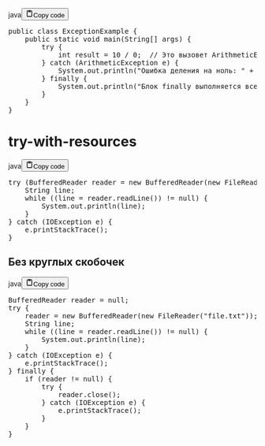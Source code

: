 <div class="code_element"><div class="lang_line"><text>java</text><button class="copy_code_button" onclick="CopyCode(this)"><svg style="width: 1.2em;height: 1.2em;" aria-hidden="true" xmlns="http://www.w3.org/2000/svg" fill="none" viewBox="0 0 24 24"><path stroke="currentColor" stroke-linecap="round" stroke-linejoin="round" stroke-width="2" d="M15 4h3a1 1 0 0 1 1 1v15a1 1 0 0 1-1 1H6a1 1 0 0 1-1-1V5a1 1 0 0 1 1-1h3m0 3h6m-5-4v4h4V3h-4Z"/></svg><text>Copy code</text></button></div><div class="code language-java"><div class="highlight"><pre><span></span><span class="kd">public</span><span class="w"> </span><span class="kd">class</span> <span class="nc">ExceptionExample</span><span class="w"> </span><span class="p">{</span>
<span class="w">    </span><span class="kd">public</span><span class="w"> </span><span class="kd">static</span><span class="w"> </span><span class="kt">void</span><span class="w"> </span><span class="nf">main</span><span class="p">(</span><span class="n">String</span><span class="o">[]</span><span class="w"> </span><span class="n">args</span><span class="p">)</span><span class="w"> </span><span class="p">{</span>
<span class="w">        </span><span class="k">try</span><span class="w"> </span><span class="p">{</span>
<span class="w">            </span><span class="kt">int</span><span class="w"> </span><span class="n">result</span><span class="w"> </span><span class="o">=</span><span class="w"> </span><span class="mi">10</span><span class="w"> </span><span class="o">/</span><span class="w"> </span><span class="mi">0</span><span class="p">;</span><span class="w">  </span><span class="c1">// Это вызовет ArithmeticException</span>
<span class="w">        </span><span class="p">}</span><span class="w"> </span><span class="k">catch</span><span class="w"> </span><span class="p">(</span><span class="n">ArithmeticException</span><span class="w"> </span><span class="n">e</span><span class="p">)</span><span class="w"> </span><span class="p">{</span>
<span class="w">            </span><span class="n">System</span><span class="p">.</span><span class="na">out</span><span class="p">.</span><span class="na">println</span><span class="p">(</span><span class="s">&quot;Ошибка деления на ноль: &quot;</span><span class="w"> </span><span class="o">+</span><span class="w"> </span><span class="n">e</span><span class="p">.</span><span class="na">getMessage</span><span class="p">());</span>
<span class="w">        </span><span class="p">}</span><span class="w"> </span><span class="k">finally</span><span class="w"> </span><span class="p">{</span>
<span class="w">            </span><span class="n">System</span><span class="p">.</span><span class="na">out</span><span class="p">.</span><span class="na">println</span><span class="p">(</span><span class="s">&quot;Блок finally выполняется всегда.&quot;</span><span class="p">);</span>
<span class="w">        </span><span class="p">}</span>
<span class="w">    </span><span class="p">}</span>
<span class="p">}</span>
</pre></div></div></div>

<h1>try-with-resources</h1>
<div class="code_element"><div class="lang_line"><text>java</text><button class="copy_code_button" onclick="CopyCode(this)"><svg style="width: 1.2em;height: 1.2em;" aria-hidden="true" xmlns="http://www.w3.org/2000/svg" fill="none" viewBox="0 0 24 24"><path stroke="currentColor" stroke-linecap="round" stroke-linejoin="round" stroke-width="2" d="M15 4h3a1 1 0 0 1 1 1v15a1 1 0 0 1-1 1H6a1 1 0 0 1-1-1V5a1 1 0 0 1 1-1h3m0 3h6m-5-4v4h4V3h-4Z"/></svg><text>Copy code</text></button></div><div class="code language-java"><div class="highlight"><pre><span></span><span class="k">try</span><span class="w"> </span><span class="p">(</span><span class="n">BufferedReader</span><span class="w"> </span><span class="n">reader</span><span class="w"> </span><span class="o">=</span><span class="w"> </span><span class="k">new</span><span class="w"> </span><span class="n">BufferedReader</span><span class="p">(</span><span class="k">new</span><span class="w"> </span><span class="n">FileReader</span><span class="p">(</span><span class="s">&quot;file.txt&quot;</span><span class="p">)))</span><span class="w"> </span><span class="p">{</span>
<span class="w">    </span><span class="n">String</span><span class="w"> </span><span class="n">line</span><span class="p">;</span>
<span class="w">    </span><span class="k">while</span><span class="w"> </span><span class="p">((</span><span class="n">line</span><span class="w"> </span><span class="o">=</span><span class="w"> </span><span class="n">reader</span><span class="p">.</span><span class="na">readLine</span><span class="p">())</span><span class="w"> </span><span class="o">!=</span><span class="w"> </span><span class="kc">null</span><span class="p">)</span><span class="w"> </span><span class="p">{</span>
<span class="w">        </span><span class="n">System</span><span class="p">.</span><span class="na">out</span><span class="p">.</span><span class="na">println</span><span class="p">(</span><span class="n">line</span><span class="p">);</span>
<span class="w">    </span><span class="p">}</span>
<span class="p">}</span><span class="w"> </span><span class="k">catch</span><span class="w"> </span><span class="p">(</span><span class="n">IOException</span><span class="w"> </span><span class="n">e</span><span class="p">)</span><span class="w"> </span><span class="p">{</span>
<span class="w">    </span><span class="n">e</span><span class="p">.</span><span class="na">printStackTrace</span><span class="p">();</span>
<span class="p">}</span>
</pre></div></div></div>

<h2>Без круглых скобочек</h2>
<div class="code_element"><div class="lang_line"><text>java</text><button class="copy_code_button" onclick="CopyCode(this)"><svg style="width: 1.2em;height: 1.2em;" aria-hidden="true" xmlns="http://www.w3.org/2000/svg" fill="none" viewBox="0 0 24 24"><path stroke="currentColor" stroke-linecap="round" stroke-linejoin="round" stroke-width="2" d="M15 4h3a1 1 0 0 1 1 1v15a1 1 0 0 1-1 1H6a1 1 0 0 1-1-1V5a1 1 0 0 1 1-1h3m0 3h6m-5-4v4h4V3h-4Z"/></svg><text>Copy code</text></button></div><div class="code language-java"><div class="highlight"><pre><span></span><span class="n">BufferedReader</span><span class="w"> </span><span class="n">reader</span><span class="w"> </span><span class="o">=</span><span class="w"> </span><span class="kc">null</span><span class="p">;</span>
<span class="k">try</span><span class="w"> </span><span class="p">{</span>
<span class="w">    </span><span class="n">reader</span><span class="w"> </span><span class="o">=</span><span class="w"> </span><span class="k">new</span><span class="w"> </span><span class="n">BufferedReader</span><span class="p">(</span><span class="k">new</span><span class="w"> </span><span class="n">FileReader</span><span class="p">(</span><span class="s">&quot;file.txt&quot;</span><span class="p">));</span>
<span class="w">    </span><span class="n">String</span><span class="w"> </span><span class="n">line</span><span class="p">;</span>
<span class="w">    </span><span class="k">while</span><span class="w"> </span><span class="p">((</span><span class="n">line</span><span class="w"> </span><span class="o">=</span><span class="w"> </span><span class="n">reader</span><span class="p">.</span><span class="na">readLine</span><span class="p">())</span><span class="w"> </span><span class="o">!=</span><span class="w"> </span><span class="kc">null</span><span class="p">)</span><span class="w"> </span><span class="p">{</span>
<span class="w">        </span><span class="n">System</span><span class="p">.</span><span class="na">out</span><span class="p">.</span><span class="na">println</span><span class="p">(</span><span class="n">line</span><span class="p">);</span>
<span class="w">    </span><span class="p">}</span>
<span class="p">}</span><span class="w"> </span><span class="k">catch</span><span class="w"> </span><span class="p">(</span><span class="n">IOException</span><span class="w"> </span><span class="n">e</span><span class="p">)</span><span class="w"> </span><span class="p">{</span>
<span class="w">    </span><span class="n">e</span><span class="p">.</span><span class="na">printStackTrace</span><span class="p">();</span>
<span class="p">}</span><span class="w"> </span><span class="k">finally</span><span class="w"> </span><span class="p">{</span>
<span class="w">    </span><span class="k">if</span><span class="w"> </span><span class="p">(</span><span class="n">reader</span><span class="w"> </span><span class="o">!=</span><span class="w"> </span><span class="kc">null</span><span class="p">)</span><span class="w"> </span><span class="p">{</span>
<span class="w">        </span><span class="k">try</span><span class="w"> </span><span class="p">{</span>
<span class="w">            </span><span class="n">reader</span><span class="p">.</span><span class="na">close</span><span class="p">();</span>
<span class="w">        </span><span class="p">}</span><span class="w"> </span><span class="k">catch</span><span class="w"> </span><span class="p">(</span><span class="n">IOException</span><span class="w"> </span><span class="n">e</span><span class="p">)</span><span class="w"> </span><span class="p">{</span>
<span class="w">            </span><span class="n">e</span><span class="p">.</span><span class="na">printStackTrace</span><span class="p">();</span>
<span class="w">        </span><span class="p">}</span>
<span class="w">    </span><span class="p">}</span>
<span class="p">}</span>
</pre></div></div></div>